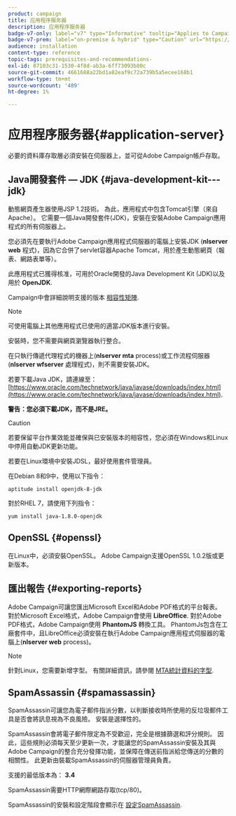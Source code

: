 ```yaml
---
product: campaign
title: 应用程序服务器
description: 应用程序服务器
badge-v7-only: label="v7" type="Informative" tooltip="Applies to Campaign Classic v7 only"
badge-v7-prem: label="on-premise & hybrid" type="Caution" url="https://experienceleague.adobe.com/docs/campaign-classic/using/installing-campaign-classic/architecture-and-hosting-models/hosting-models-lp/hosting-models.html" tooltip="Applies to on-premise and hybrid deployments only"
audience: installation
content-type: reference
topic-tags: prerequisites-and-recommendations-
exl-id: 87103c31-1530-4f8d-ab3a-6ff73093b80c
source-git-commit: 4661688a22bd1a82eaf9c72a739b5a5ecee168b1
workflow-type: tm+mt
source-wordcount: '489'
ht-degree: 1%

---
```


# 应用程序服务器{#application-server}



必要的資料庫存取層必須安裝在伺服器上，並可從Adobe Campaign帳戶存取。

## Java開發套件 — JDK {#java-development-kit---jdk}

動態網頁產生器使用JSP 1.2技術。 為此，應用程式中包含Tomcat引擎（來自Apache）。 它需要一個Java開發套件(JDK)，安裝在安裝Adobe Campaign應用程式的所有伺服器上。

您必須先在要執行Adobe Campaign應用程式伺服器的電腦上安裝JDK (**nlserver web** 程式)，因為它合併了servlet容器Apache Tomcat，用於產生動態網頁（報表、網路表單等）。

此應用程式已獲得核准，可用於Oracle開發的Java Development Kit (JDK)以及用於 **OpenJDK**.

Campaign中會詳細說明支援的版本 [相容性矩陣](../../rn/using/compatibility-matrix.md).

>[!NOTE]
>
>可使用電腦上其他應用程式已使用的適當JDK版本進行安裝。
>  
>安裝時，您不需要與網頁瀏覽器執行整合。
>
>在只執行傳遞代理程式的機器上(**nlserver mta** process)或工作流程伺服器(**nlserver wfserver** 處理程式)，則不需要安裝JDK。

若要下載Java JDK，請連線至： [https://www.oracle.com/technetwork/java/javase/downloads/index.html](https://www.oracle.com/technetwork/java/javase/downloads/index.html).

**警告：您必須下載JDK，而不是JRE。**

>[!CAUTION]
>
>若要保留平台作業效能並確保與已安裝版本的相容性，您必須在Windows和Linux中停用自動JDK更新功能。

若要在Linux環境中安裝JDSL，最好使用套件管理員。

在Debian 8和9中，使用以下指令：

```
aptitude install openjdk-8-jdk
```

對於RHEL 7，請使用下列指令：

```
yum install java-1.8.0-openjdk
```

## OpenSSL {#openssl}

在Linux中，必須安裝OpenSSL。 Adobe Campaign支援OpenSSL 1.0.2版或更新版本。

## 匯出報告 {#exporting-reports}

Adobe Campaign可讓您匯出Microsoft Excel和Adobe PDF格式的平台報表。 對於Microsoft Excel格式，Adobe Campaign會使用 **LibreOffice**. 對於Adobe PDF格式，Adobe Campaign使用 **PhantomJS** 轉換工具。 PhantomJs包含在工廠套件中，且LibreOffice必須安裝在執行Adobe Campaign應用程式伺服器的電腦上(**nlserver web** process)。

>[!NOTE]
>
>針對Linux，您需要新增字型。 有關詳細資訊，請參閱 [MTA統計資料的字型](../../installation/using/prerequisites-of-campaign-installation-in-linux.md#fonts-for-mta-statistics).

## SpamAssassin {#spamassassin}

SpamAssassin可讓您為電子郵件指派分數，以判斷接收時所使用的反垃圾郵件工具是否會將訊息視為不良風險。 安裝是選擇性的。

SpamAssassin會將電子郵件限定為不受歡迎，完全是根據篩選和評分規則。 因此，這些規則必須每天至少更新一次，才能讓您的SpamAssassin安裝及其與Adobe Campaign的整合充分發揮功能，並保障在傳送前指派給您傳送的分數的相關性。 此更新由裝載SpamAssassin的伺服器管理員負責。

支援的最低版本為： **3.4**

SpamAssassin需要HTTP網際網路存取(tcp/80)。

SpamAssassin的安裝和設定階段會顯示在 [設定SpamAssassin](../../installation/using/configuring-spamassassin.md).
